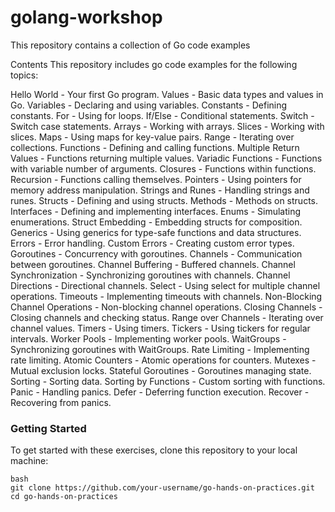 # golang-workshop

This repository contains a collection of Go code examples

Contents
This repository includes go code examples for the following topics:

Hello World - Your first Go program.
Values - Basic data types and values in Go.
Variables - Declaring and using variables.
Constants - Defining constants.
For - Using for loops.
If/Else - Conditional statements.
Switch - Switch case statements.
Arrays - Working with arrays.
Slices - Working with slices.
Maps - Using maps for key-value pairs.
Range - Iterating over collections.
Functions - Defining and calling functions.
Multiple Return Values - Functions returning multiple values.
Variadic Functions - Functions with variable number of arguments.
Closures - Functions within functions.
Recursion - Functions calling themselves.
Pointers - Using pointers for memory address manipulation.
Strings and Runes - Handling strings and runes.
Structs - Defining and using structs.
Methods - Methods on structs.
Interfaces - Defining and implementing interfaces.
Enums - Simulating enumerations.
Struct Embedding - Embedding structs for composition.
Generics - Using generics for type-safe functions and data structures.
Errors - Error handling.
Custom Errors - Creating custom error types.
Goroutines - Concurrency with goroutines.
Channels - Communication between goroutines.
Channel Buffering - Buffered channels.
Channel Synchronization - Synchronizing goroutines with channels.
Channel Directions - Directional channels.
Select - Using select for multiple channel operations.
Timeouts - Implementing timeouts with channels.
Non-Blocking Channel Operations - Non-blocking channel operations.
Closing Channels - Closing channels and checking status.
Range over Channels - Iterating over channel values.
Timers - Using timers.
Tickers - Using tickers for regular intervals.
Worker Pools - Implementing worker pools.
WaitGroups - Synchronizing goroutines with WaitGroups.
Rate Limiting - Implementing rate limiting.
Atomic Counters - Atomic operations for counters.
Mutexes - Mutual exclusion locks.
Stateful Goroutines - Goroutines managing state.
Sorting - Sorting data.
Sorting by Functions - Custom sorting with functions.
Panic - Handling panics.
Defer - Deferring function execution.
Recover - Recovering from panics.

### Getting Started
To get started with these exercises, clone this repository to your local machine:

```
bash
git clone https://github.com/your-username/go-hands-on-practices.git
cd go-hands-on-practices
```
